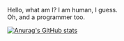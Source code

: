 Hello, what am I?
I am human, I guess. <br />
Oh, and a programmer too.


[![Anurag's GitHub stats](https://github-readme-stats.vercel.app/api?username=einknuffy&show_icons=true&theme=material-palenight)](https://github.com/anuraghazra/github-readme-stats)
